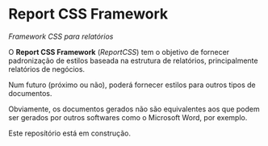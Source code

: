 # Report CSS Framework
*Framework CSS para relatórios*

O **Report CSS Framework** (*ReportCSS*) tem o objetivo de fornecer padronização de estilos baseada na estrutura de relatórios, principalmente relatórios de negócios.

Num futuro (próximo ou não), poderá fornecer estilos para outros tipos de documentos.

Obviamente, os documentos gerados não são equivalentes aos que podem ser gerados por outros softwares como o Microsoft Word, por exemplo.

Este reposítório está em construção.
